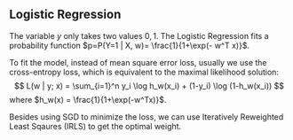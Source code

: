## Logistic Regression

The variable $y$ only takes two values $0,1$. The Logistic Regression fits a probability function $p=P(Y=1 | X, w)= \frac{1}{1+\exp(- w^T x)}$. 

To fit the model, instead of mean square error loss, usually we use the cross-entropy loss, which is equivalent to the maximal likelihood solution:
$$
L(w | y; x) = \sum_{i=1}^n y_i \log h_w(x_i) + (1-y_i) \log (1-h_w(x_i))
$$
where $h_w(x) = \frac{1}{1+\exp(-w^Tx)}$.

Besides using SGD to minimize the loss, we can use Iteratively Reweighted Least Sqaures (IRLS) to get the optimal weight.